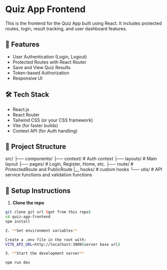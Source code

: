 # Quiz App Frontend

This is the frontend for the Quiz App built using React. It includes protected routes, login, result tracking, and user dashboard features.

## 🚀 Features

- User Authentication (Login, Logout)
- Protected Routes with React Router
- Save and View Quiz Results
- Token-based Authorization
- Responsive UI

## 🛠️ Tech Stack

- React.js
- React Router
- Tailwind CSS (or your CSS framework)
- Vite (for faster builds)
- Context API (for Auth handling)

## 📂 Project Structure

src/
├── components/
├── context/ # Auth context
├── layouts/ # Main layout
├── pages/ # Login, Register, Home, etc.
├── route/ # ProtectedRoute and PublicRoute
|__ hooks/ # custom hooks
└── utis/ # API service functions and validation functions


## 🔧 Setup Instructions

1. **Clone the repo**

```bash
git clone git url (get from this repo)
cd quiz-app-frontend
npm install

2. **Set environment variables** 

Create a .env file in the root with:
VITE_API_URL=http://localhost:3000(server base url)

3. **Start the development server**

npm run dev



